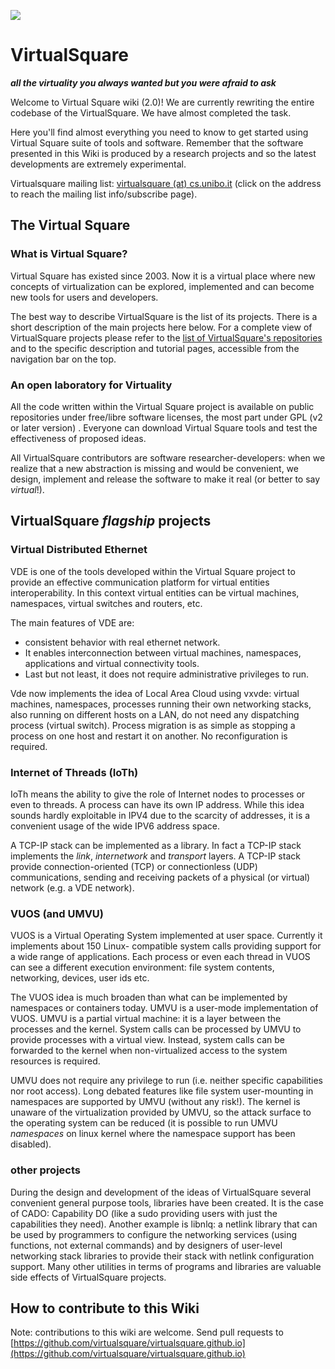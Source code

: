 ![](v2large.png)

# VirtualSquare

**_all the virtuality you always wanted but you were afraid to ask_**

Welcome to Virtual Square wiki (2.0)! We are currently rewriting the entire
codebase of the VirtualSquare. We have almost completed the task.

Here you'll find almost everything you need to know to get started using
Virtual Square suite of tools and software. Remember that the software
presented in this Wiki is produced by a research projects and so the latest
developments are extremely experimental.

Virtualsquare mailing list: [virtualsquare (at)
cs.unibo.it](http://www.cs.unibo.it/cgi-bin/mailman/listinfo/virtualsquare)
(click on the address to reach the mailing list info/subscribe page).

## The Virtual Square

### What is Virtual Square?

Virtual Square has existed since 2003. Now it is a virtual place where new
concepts of virtualization can be explored, implemented and can become new
tools for users and developers.

The best way to describe VirtualSquare is the list of its projects. There is a
short description of the main projects here below. For a complete view of
VirtualSquare projects please refer to the [list of VirtualSquare's
repositories](repos.md) and to the specific description and tutorial pages,
	accessible from the navigation bar on the top.

### An open laboratory for Virtuality

All the code written within the Virtual Square project is available on public
repositories under free/libre software licenses, the most part under GPL (v2 or later
		version) . Everyone can download Virtual Square tools and test the
effectiveness of proposed ideas.

All VirtualSquare contributors are software researcher-developers: when we
realize that a new abstraction is missing and would be convenient, we design,
				implement and release the software to make it real (or better to say
						*virtual*!).

## VirtualSquare *flagship* projects

### Virtual Distributed Ethernet

VDE is one of the tools developed within the Virtual Square project to provide
an effective communication platform for virtual entities interoperability. In
this context virtual entities can be virtual machines, namespaces, virtual
switches and routers, etc.

The main features of VDE are:

* consistent behavior with real ethernet network.
* It enables interconnection between virtual machines, namespaces, applications and virtual connectivity tools.
* Last but not least, it does not require administrative privileges to run.

Vde now implements the idea of Local Area Cloud using vxvde: virtual machines, namespaces,
processes running their own networking stacks, also running on different hosts on a LAN,
do not need any dispatching process (virtual switch).
Process migration is as simple as stopping a process on one host and restart it on another.
No reconfiguration is required.

### Internet of Threads (IoTh)

IoTh means the ability to give the role of Internet nodes to processes or even
to threads.  A process can have its own IP address. While this idea sounds
hardly exploitable in IPV4 due to the scarcity of addresses, it is a convenient
usage of the wide IPV6 address space.

A TCP-IP stack can be implemented as a library. In fact a TCP-IP stack implements the
_link_, _internetwork_ and _transport_ layers. A TCP-IP stack provide connection-oriented
(TCP) or connectionless (UDP) communications, sending and receiving packets of a
physical (or virtual) network (e.g. a VDE network).

### VUOS (and UMVU)

VUOS is a Virtual Operating System implemented at user space. Currently it implements about 150 Linux-
compatible system calls providing support for a wide range of applications. Each process or even each
thread in VUOS can see a different execution environment: file system contents, networking, devices, user ids
etc.

The VUOS idea is much broaden than what can be implemented by namespaces or containers today.
UMVU is a user-mode implementation of VUOS. UMVU is a partial virtual machine: it is a layer between the
processes and the kernel. System calls can be processed by UMVU to provide processes with a virtual view.
Instead, system calls can be forwarded to the kernel when non-virtualized access to the system
resources is required.

UMVU does not require any privilege to run (i.e. neither specific capabilities nor root access). Long debated
features like file system user-mounting in namespaces are supported by UMVU (without any risk!).
The kernel is unaware of the virtualization provided by UMVU, so the attack surface to the operating
system can be reduced (it is possible to run UMVU *namespaces* on linux kernel where the namespace
support has been disabled).

### other projects

During the design and development of the ideas of VirtualSquare several convenient general purpose tools, libraries have been created. It is the case of CADO: Capability DO (like a sudo providing users with just the capabilities they need). Another example is libnlq: a netlink library that can be used by programmers to configure the networking services (using functions, not external commands) and by designers of user-level networking stack libraries to provide their stack with netlink configuration support.
Many other utilities in terms of programs and libraries are valuable side effects of VirtualSquare projects.

## How to contribute to this Wiki

Note: contributions to this wiki are welcome. Send pull requests to [https://github.com/virtualsquare/virtualsquare.github.io](https://github.com/virtualsquare/virtualsquare.github.io)
